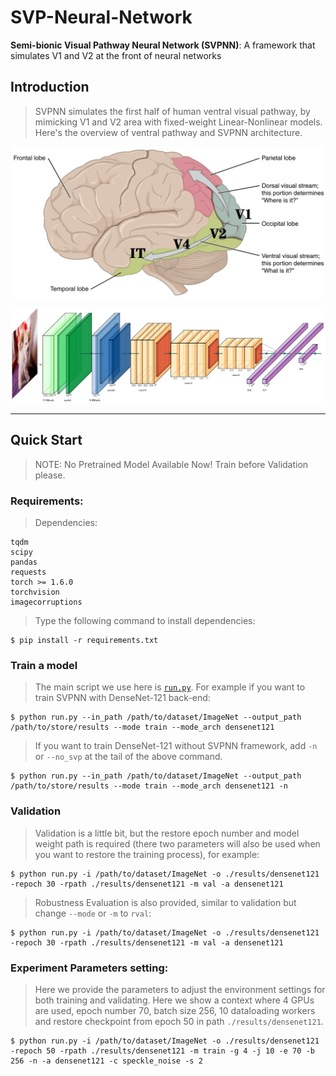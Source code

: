 # SVP-Neural-Network

**Semi-bionic Visual Pathway Neural Network (SVPNN)**: A framework that simulates V1 and V2 at the front of neural networks

## Introduction

> SVPNN simulates the first half of human ventral visual pathway, by mimicking V1 and V2 area with fixed-weight Linear-Nonlinear models. Here's the overview of ventral pathway and SVPNN architecture.

![Human Two Visual Patheay](./1424_Visual_Streams.jpg)

![SVPNN architecture](./SVPNN.png)

------

## Quick Start

> NOTE: No Pretrained Model Available Now! Train before Validation please. 

### Requirements:

> Dependencies:

    tqdm
    scipy
    pandas
    requests
    torch >= 1.6.0
    torchvision
    imagecorruptions

> Type the following command to install dependencies:

    $ pip install -r requirements.txt

### Train a model

> The main script we use here is [`run.py`](./run.py). For example if you want to train SVPNN with DenseNet-121 back-end:

    $ python run.py --in_path /path/to/dataset/ImageNet --output_path /path/to/store/results --mode train --mode_arch densenet121

> If you want to train DenseNet-121 without SVPNN framework, add `-n` or `--no_svp` at the tail of the above command.

    $ python run.py --in_path /path/to/dataset/ImageNet --output_path /path/to/store/results --mode train --mode_arch densenet121 -n

### Validation

> Validation is a little bit, but the restore epoch number and model weight path is required (there two parameters will also be used when you want to restore the training process), for example:

    $ python run.py -i /path/to/dataset/ImageNet -o ./results/densenet121 -repoch 30 -rpath ./results/densenet121 -m val -a densenet121

> Robustness Evaluation is also provided, similar to validation but change `--mode` or `-m` to `rval`:

    $ python run.py -i /path/to/dataset/ImageNet -o ./results/densenet121 -repoch 30 -rpath ./results/densenet121 -m val -a densenet121


### Experiment Parameters setting:

> Here we provide the parameters to adjust the environment settings for both training and validating. Here we show a context where 4 GPUs are used, epoch number 70, batch size 256, 10 dataloading workers and restore checkpoint from epoch 50 in path `./results/densenet121`.

    $ python run.py -i /path/to/dataset/ImageNet -o ./results/densenet121 -repoch 50 -rpath ./results/densenet121 -m train -g 4 -j 10 -e 70 -b 256 -n -a densenet121 -c speckle_noise -s 2

